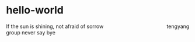 # hello-world
If the sun is shining, not afraid of sorrow
                                            tengyang group never say bye
